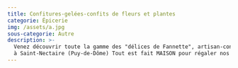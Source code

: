```yaml
---
title: Confitures-gelées-confits de fleurs et plantes
categorie: Épicerie
img: /assets/a.jpg
sous-categorie: Autre
description: >-
  Venez découvrir toute la gamme des "délices de Fannette", artisan-confiturier
  à Saint-Nectaire (Puy-de-Dôme) Tout est fait MAISON pour régaler nos papilles!
---
```


